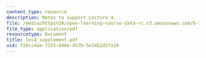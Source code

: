 ```yaml
---
content_type: resource
description: Notes to support Lecture 4.
file: /media/https%3A/open-learning-course-data-rc.s3.amazonaws.com/6-772-compound-semiconductor-devices-spring-2003/f28cc4ae7325640e457b5e14b2d5fa19_lec4_supplement.pdf
file_type: application/pdf
resourcetype: Document
title: lec4_supplement.pdf
uid: f28cc4ae-7325-640e-457b-5e14b2d5fa19
---
```

